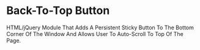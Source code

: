# Back-To-Top Button
HTML/jQuery Module That Adds A Persistent Sticky Button To The Bottom Corner Of The Window And Allows User To Auto-Scroll To Top Of The Page.
